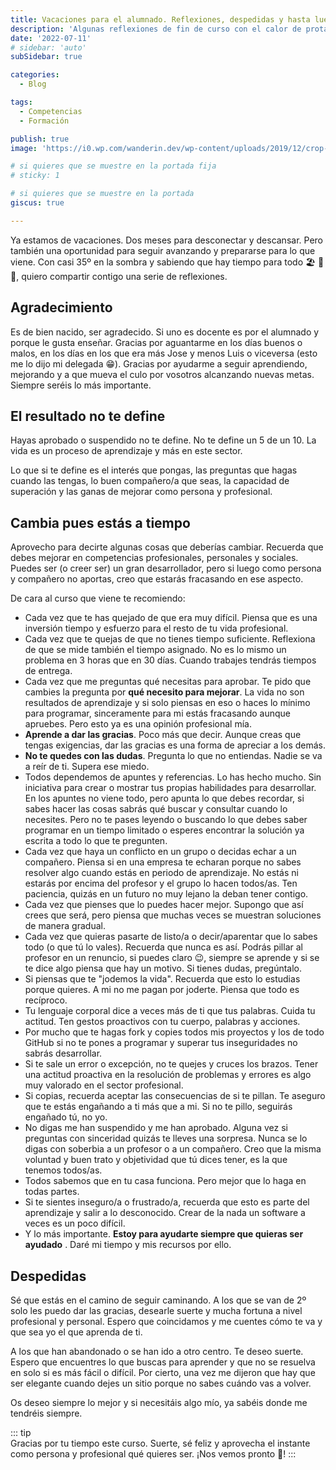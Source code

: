 ```yaml
---
title: Vacaciones para el alumnado. Reflexiones, despedidas y hasta luegos
description: 'Algunas reflexiones de fin de curso con el calor de protagonista'
date: '2022-07-11'
# sidebar: 'auto'
subSidebar: true

categories:
  - Blog

tags:
  - Competencias
  - Formación

publish: true
image: 'https://i0.wp.com/wanderin.dev/wp-content/uploads/2019/12/crop-0-0-1170-390-0-about-cover.png'

# si quieres que se muestre en la portada fija
# sticky: 1

# si quieres que se muestre en la portada
giscus: true 

---
```

Ya estamos de vacaciones. Dos meses para desconectar y descansar. Pero también una oportunidad para seguir avanzando y prepararse para lo que viene. Con casi 35º en la sombra y sabiendo que hay tiempo para todo 🏖️ 🍻 🌄, quiero compartir contigo una serie de reflexiones.

<!-- more -->

## Agradecimiento
Es de bien nacido, ser agradecido. Si uno es docente es por el alumnado y porque le gusta enseñar. Gracias por aguantarme en los días buenos o malos, en los días en los que era más Jose y menos Luis o viceversa (esto me lo dijo mi delegada 😁). Gracias por ayudarme a seguir aprendiendo, mejorando  y a que mueva el culo por vosotros alcanzando nuevas metas. Siempre seréis lo más importante.

## El resultado no te define
Hayas aprobado o suspendido no te define. No te define un 5 de un 10. La vida es un proceso de aprendizaje y más en este sector.

Lo que si te define es el interés que pongas, las preguntas que hagas cuando las tengas, lo buen compañero/a que seas, la capacidad de superación y las ganas de mejorar como persona y profesional.

## Cambia pues estás a tiempo
Aprovecho para decirte algunas cosas que deberías cambiar. Recuerda que debes mejorar en competencias profesionales, personales y sociales. Puedes ser (o creer ser) un gran desarrollador, pero si luego como persona y compañero no aportas, creo que estarás fracasando en ese aspecto.

De cara al curso que viene te recomiendo: 
- Cada vez que te has quejado de que era muy difícil. Piensa que es una inversión tiempo y esfuerzo para el resto de tu vida profesional.
- Cada vez que te quejas de que no tienes tiempo suficiente. Reflexiona de que se mide también el tiempo asignado. No es lo mismo un problema en 3 horas que en 30 días. Cuando trabajes tendrás tiempos de entrega.
- Cada vez que me preguntas qué necesitas para aprobar. Te pido que cambies la pregunta por **qué necesito para mejorar**. La vida no son resultados de aprendizaje y si solo piensas en eso o haces lo mínimo para programar, sinceramente para mi estás fracasando aunque apruebes. Pero esto ya es una opinión profesional mía. 
- **Aprende a dar las gracias**. Poco más que decir. Aunque creas que tengas exigencias, dar las gracias es una forma de apreciar a los demás.
- **No te quedes con las dudas**. Pregunta lo que no entiendas. Nadie se va a reír de ti. Supera ese miedo.
- Todos dependemos de apuntes y referencias. Lo has hecho mucho. Sin iniciativa para crear o mostrar tus propias habilidades para desarrollar. En los apuntes no viene todo, pero apunta lo que debes recordar, si sabes hacer las cosas sabrás qué buscar y consultar cuando lo necesites. Pero no te pases leyendo o buscando lo que debes saber programar en un tiempo limitado o esperes encontrar la solución ya escrita a todo lo que te pregunten.
- Cada vez que haya un conflicto en un grupo o decidas echar a un compañero. Piensa si en una empresa te echaran porque no sabes resolver algo cuando estás en periodo de aprendizaje. No estás ni estarás por encima del profesor y el grupo lo hacen todos/as. Ten paciencia, quizás en un futuro no muy lejano la deban tener contigo.
- Cada vez que pienses que lo puedes hacer mejor. Supongo que así crees que será, pero piensa que muchas veces se muestran soluciones de manera gradual.
- Cada vez que quieras pasarte de listo/a o decir/aparentar que lo sabes todo (o que tú lo vales). Recuerda que nunca es así. Podrás pillar al profesor en un renuncio, si puedes claro 😉, siempre se aprende y si se te dice algo piensa que hay un motivo. Si tienes dudas, pregúntalo.
- Si piensas que te "jodemos la vida". Recuerda que esto lo estudias porque quieres. A mi no me pagan por joderte. Piensa que todo es recíproco.
- Tu lenguaje corporal dice a veces más de ti que tus palabras. Cuida tu actitud. Ten gestos proactivos con tu cuerpo, palabras y acciones.
- Por mucho que te hagas fork y copies todos mis proyectos y los de todo GitHub si no te pones a programar y superar tus inseguridades no sabrás desarrollar.
- Si te sale un error o excepción, no te quejes y cruces los brazos. Tener una actitud proactiva en la resolución de problemas y errores es algo muy valorado en el sector profesional.
- Si copias, recuerda aceptar las consecuencias de si te pillan. Te aseguro que te estás engañando a ti más que a mi. Si no te pillo, seguirás engañado tú, no yo.
- No digas me han suspendido y me han aprobado. Alguna vez si preguntas con sinceridad quizás te lleves una sorpresa. Nunca se lo digas con soberbia a un profesor o a un compañero. Creo que la misma voluntad y buen trato y objetividad que tú dices tener, es la que tenemos todos/as.
- Todos sabemos que en tu casa funciona. Pero mejor que lo haga en todas partes.
- Si te sientes inseguro/a o frustrado/a, recuerda que esto es parte del aprendizaje y salir a lo desconocido. Crear de la nada un software a veces es un poco difícil.
- Y lo más importante. **Estoy para ayudarte siempre que quieras ser ayudado** . Daré mi tiempo y mis recursos por ello.

## Despedidas 
Sé que estás en el camino de seguir caminando. A los que se van de 2º solo les puedo dar las gracias, desearle suerte y mucha fortuna a nivel profesional y personal. Espero que coincidamos y me cuentes cómo te va y que sea yo el que aprenda de ti.

A los que han abandonado o se han ido a otro centro. Te deseo suerte. Espero que encuentres lo que buscas para aprender y que no se resuelva en solo si es más fácil o difícil. Por cierto, una vez me dijeron que hay que ser elegante cuando dejes un sitio porque no sabes cuándo vas a volver.

Os deseo siempre lo mejor y si necesitáis algo mío, ya sabéis donde me tendréis siempre.

::: tip  
Gracias por tu tiempo este curso. Suerte, sé feliz y aprovecha el instante como persona y profesional qué quieres ser.
¡Nos vemos pronto 👋!
:::
